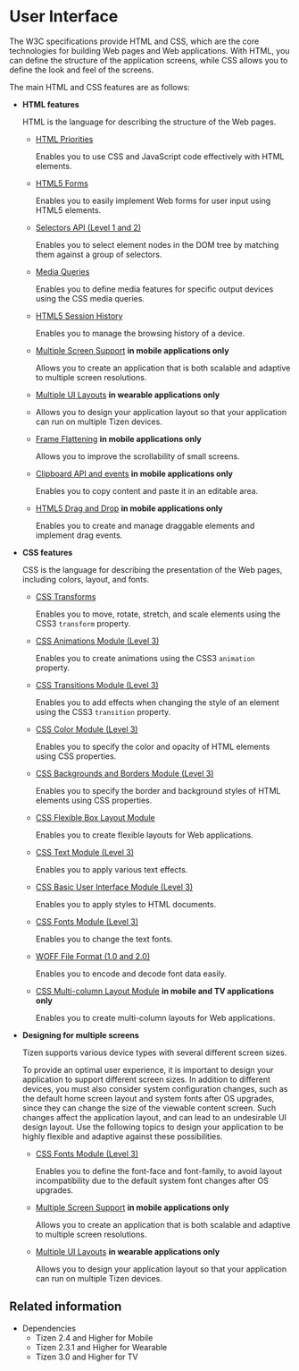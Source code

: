 # User Interface

The W3C specifications provide HTML and CSS, which are the core technologies for building Web pages and Web applications. With HTML, you can define the structure of the application screens, while CSS allows you to define the look and feel of the screens.

The main HTML and CSS features are as follows:

- **HTML features**

  HTML is the language for describing the structure of the Web pages.

  - [HTML Priorities](./html-priority.md)

    Enables you to use CSS and JavaScript code effectively with HTML elements.

  - [HTML5 Forms](./html5forms.md) 	

    Enables you to easily implement Web forms for user input using HTML5 elements.

  - [Selectors API (Level 1 and 2)](./selector.md) 	

    Enables you to select element nodes in the DOM tree by matching them against a group of selectors.

  - [Media Queries](./media-query.md) 	

    Enables you to define media features for specific output devices using the CSS media queries.

  - [HTML5 Session History](./session-history.md)

    Enables you to manage the browsing history of a device.

  - [Multiple Screen Support](./multiple-screens.md) **in mobile applications only**

    Allows you to create an application that is both scalable and adaptive to multiple screen resolutions.

  - [Multiple UI Layouts](./ui-layout.md) **in wearable applications only**

  - Allows you to design your application layout so that your application can run on multiple Tizen devices.

  - [Frame Flattening](./frame-flattening.md) **in mobile applications only**

    Allows you to improve the scrollability of small screens.

  - [Clipboard API and events](./clipboard.md) **in mobile applications only**

    Enables you to copy content and paste it in an editable area.

  - [HTML5 Drag and Drop](./drag-drop.md) **in mobile applications only**

    Enables you to create and manage draggable elements and implement drag events.

- **CSS features**

  CSS is the language for describing the presentation of the Web pages, including colors, layout, and fonts.

  - [CSS Transforms](./transform.md)

    Enables you to move, rotate, stretch, and scale elements using the CSS3 `transform` property.

  - [CSS Animations Module (Level 3)](./animation.md) 	

    Enables you to create animations using the CSS3 `animation` property.

  - [CSS Transitions Module (Level 3)](./transition.md) 	

    Enables you to add effects when changing the style of an element using the CSS3 `transition` property.

  - [CSS Color Module (Level 3)](./color.md)

    Enables you to specify the color and opacity of HTML elements using CSS properties.

  - [CSS Backgrounds and Borders Module (Level 3)](./background.md) 	

    Enables you to specify the border and background styles of HTML elements using CSS properties.

  - [CSS Flexible Box Layout Module](./flexible.md) 	

    Enables you to create flexible layouts for Web applications.

  - [CSS Text Module (Level 3)](./text-module.md)

    Enables you to apply various text effects.

  - [CSS Basic User Interface Module (Level 3)](./basic-ui.md) 	

    Enables you to apply styles to HTML documents.

  - [CSS Fonts Module (Level 3)](./font.md) 	

    Enables you to change the text fonts.

  - [WOFF File Format (1.0 and 2.0)](./woff.md)

    Enables you to encode and decode font data easily.

  - [CSS Multi-column Layout Module](./multi.md) **in mobile and TV applications only**

    Enables you to create multi-column layouts for Web applications.

- **Designing for multiple screens**

  Tizen supports various device types with several different screen sizes.
  
  To provide an optimal user experience, it is important to design your application to support different screen sizes. In addition to different devices, you must also consider system configuration changes, such as the default home screen layout and system fonts after OS upgrades, since they can change the size of the viewable content screen. Such changes affect the application layout, and can lead to an undesirable UI design layout. Use the following topics to design your application to be highly flexible and adaptive against these possibilities.

  - [CSS Fonts Module (Level 3)](./font.md)

    Enables you to define the font-face and font-family, to avoid layout incompatibility due to the default system font changes after OS upgrades.

  - [Multiple Screen Support](./multiple-screens.md) **in mobile applications only**

    Allows you to create an application that is both scalable and adaptive to multiple screen resolutions.

  - [Multiple UI Layouts](./ui-layout.md) **in wearable applications only**

    Allows you to design your application layout so that your application can run on multiple Tizen devices.

## Related information
* Dependencies    
    - Tizen 2.4 and Higher for Mobile
    - Tizen 2.3.1 and Higher for Wearable
    - Tizen 3.0 and Higher for TV
